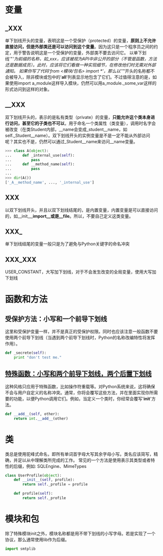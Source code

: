 <a name="l8ra6"></a>
# 变量
<a name="Zepfn"></a>
## _XXX
单下划线开头的变量，表明这是一个受保护（protected）的变量，**原则上不允许直接访问，但是外部类还是可以访问到这个变量**。因为这只是一个程序员之间的约定，用于警告说明这是一个受保护的变量，外部类不要去访问它。 以单下划线'"_'为前缀的名称，如_xxx，应该被视为API中非公开的部分（不管是函数，方法还是数据成员）。此时，应该将它们看做一种实现细节，在修改他们时无需对外部通知。 如果你写了代码‘from <模块/包名> import *’，那么以''_"开头的名称都不会被导入，除非模块或包中的'__all__'列表显示地包含了它们。不过值得注意的是，如果使用import a_module这样导入模块，仍然可以用a_module._some_var这样的形式访问到这样的对象。
<a name="q5HXu"></a>
## __XXX
双下划线开头的，表示的是私有类型（private）的变量，**只能允许这个类本身进行访问，甚至它的子类也不可以**，用于命名一个类属性（类变量），调用时名字会被改变（在类Student内部，__name会变成_student__name，如self._Student__name）。双下划线开头的实例变量是不是一定不能从外部访问呢？其实也不是，仍然可以通过_Student__name来访问__name变量。
```python
>>> class A(object): 
...     def _internal_use(self): 
...         pass
...     def __method_name(self): 
...         pass
... 
>>> dir(A()) 
['_A__method_name', ..., '_internal_use']
```
<a name="QncOv"></a>
## __XXX__
以双下划线开头，并且以双下划线结尾的，是内置变量，内置变量是可以直接访问的，如__init__,__import__或是__file__。所以，不要自己定义这类变量。
<a name="HsRNB"></a>
## XXX_
单下划线结尾的变量一般只是为了避免与Python关键字的命名冲突
<a name="XFNDX"></a>
## XXX_XXX
USER_CONSTANT，大写加下划线，对于不会发生改变的全局变量，使用大写加下划线
<a name="mWOd4"></a>
# 函数和方法
<a name="ASt3Z"></a>
## 受保护方法：小写和一个前导下划线
这里和受保护变量一样，并不是真正的受保护权限。同时也应该注意一般函数不要使用两个前导下划线（当遇到两个前导下划线时，Python的名称改编特性将发挥作用）。
```python
def _secrete(self):
    print "don't test me."
```
<a name="xZJj4"></a>
## [特殊函数：小写和两个前导下划线，两个后置下划线](https://www.liaoxuefeng.com/wiki/1016959663602400/1017590712115904)
这种风格只应用于特殊函数，比如操作符重载等。对Python系统来说，这将确保不会与用户自定义的名称冲突。通常，你将会覆写这些方法，并在里面实现你所需要的功能，以便Python调用它们。例如，当定义一个类时，你经常会覆写'__init__'方法。
```python
def __add__(self, other):
    return int.__add__(other)
```
<a name="Y0LGA"></a>
# 类
类总是使用驼峰式命名，即所有单词首字母大写其余字母小写。类名应该简写，精确，并足以从中理解类所完成的工作。 常见的一个方法是使用表示其类型或者特性的后缀，例如: SQLEngine、MimeTypes
```python
class UserProfile(object):
    def __init__(self, profile):
        return self._profile = profile
 
    def profile(self):
        return self._profile
```
<a name="sQG3W"></a>
# 模块和包
除了特殊模块init之外，模块名称都是用不带下划线的小写字母。若是实现了一个协议，那么通常使用lib作为后缀。
```python
import smtplib
```
